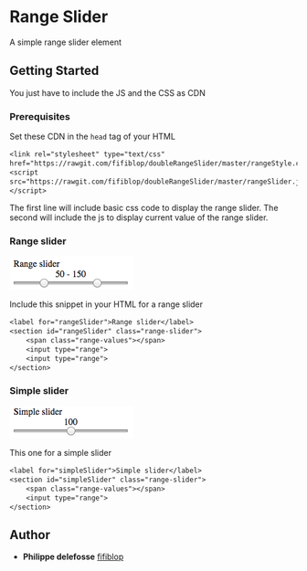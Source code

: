 # Range Slider

A simple range slider element

## Getting Started

You just have to include the JS and the CSS as CDN

### Prerequisites

Set these CDN in the `head` tag of your HTML

```
<link rel="stylesheet" type="text/css" href="https://rawgit.com/fifiblop/doubleRangeSlider/master/rangeStyle.css">
<script src="https://rawgit.com/fifiblop/doubleRangeSlider/master/rangeSlider.js"></script>
```

The first line will include basic css code to display the range slider.
The second will include the js to display current value of the range slider.

### Range slider

![alt text](ressources/rangeSlider.png "range slider")

Include this snippet in your HTML for a range slider

```
<label for="rangeSlider">Range slider</label>
<section id="rangeSlider" class="range-slider">
    <span class="range-values"></span>
    <input type="range">
    <input type="range">
</section>
```

### Simple slider

![alt text](ressources/simpleSlider.png "range slider")

This one for a simple slider

```
<label for="simpleSlider">Simple slider</label>
<section id="simpleSlider" class="range-slider">
    <span class="range-values"></span>
    <input type="range">
</section>
```

## Author

* **Philippe delefosse** [fifiblop](https://github.com/fifiblop)